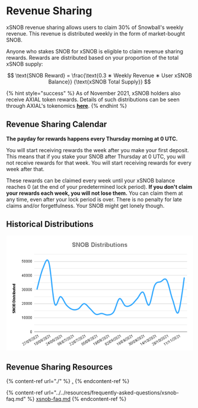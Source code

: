 # Revenue Sharing

xSNOB revenue sharing allows users to claim 30% of Snowball's weekly revenue. This revenue is distributed weekly in the form of market-bought SNOB.

Anyone who stakes SNOB for xSNOB is eligible to claim revenue sharing rewards. Rewards are distributed based on your proportion of the total xSNOB supply:

$$
\text{SNOB Reward} = \frac{\text{0.3 ∗ Weekly Revenue ∗ User xSNOB Balance}} {\text{xSNOB Total Supply}}
$$

{% hint style="success" %}
As of November 2021, xSNOB holders also receive AXIAL token rewards. Details of such distributions can be seen through AXIAL's tokenomics [**here**](https://docs.axial.exchange/tokenomics/axial).
{% endhint %}

## Revenue Sharing Calendar

**The payday for rewards happens every Thursday morning at 0 UTC.**

You will start receiving rewards the week after you make your first deposit. This means that if you stake your SNOB after Thursday at 0 UTC, you will not receive rewards for that week. You will start receiving rewards for every week after that.

These rewards can be claimed every week until your xSNOB balance reaches 0 (at the end of your predetermined lock period). **If you don't claim your rewards each week, you will not lose them.** You can claim them at any time, even after your lock period is over. There is no penalty for late claims and/or forgetfulness. Your SNOB might get lonely though.

## Historical Distributions

![](<../../.gitbook/assets/SNOB Distributions.png>)

## Revenue Sharing Resources

{% content-ref url="./" %}
[.](./)
{% endcontent-ref %}

{% content-ref url="../../resources/frequently-asked-questions/xsnob-faq.md" %}
[xsnob-faq.md](../../resources/frequently-asked-questions/xsnob-faq.md)
{% endcontent-ref %}
